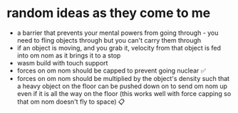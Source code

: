 # random ideas as they come to me

* a barrier that prevents your mental powers from going through - you need to fling objects through but you can't carry them through
* if an object is moving, and you grab it, velocity from that object is fed into om nom as it brings it to a stop
* wasm build with touch support
* forces on om nom should be capped to prevent going nuclear ✅
* forces on om nom should be multiplied by the object's density such that a heavy object on the floor can be pushed down on to send om nom up even if it is all the way on the floor (this works well with force capping so that om nom doesn't fly to space) 📋